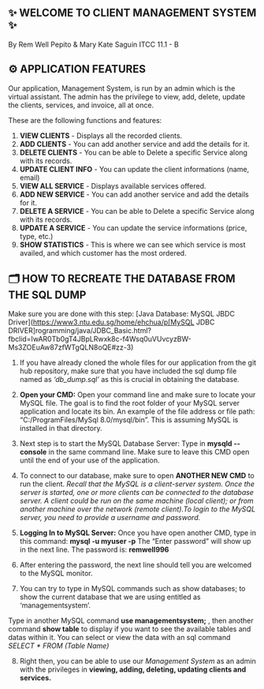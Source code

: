 ## ✨ WELCOME TO CLIENT MANAGEMENT SYSTEM ✨  
By Rem Well Pepito & Mary Kate Saguin
ITCC 11.1 - B

## ⚙️ APPLICATION FEATURES
Our application, Management System, is run by an admin which is the virtual assistant.
The admin has the privilege to view, add, delete, update the clients, services, and invoice, all at once.

These are the following functions and features:
1. **VIEW CLIENTS** - Displays all the recorded clients.
2. **ADD CLIENTS** - You can add another service and add the details for it.
3. **DELETE CLIENTS** - You can be able to Delete a specific Service along with its records.
4. **UPDATE CLIENT INFO** - You can update the client informations (name, email)
5. **VIEW ALL SERVICE** - Displays available services offered.
6. **ADD NEW SERVICE** - You can add another service and add the details for it.
7. **DELETE A SERVICE** - You can be able to Delete a specific Service along with its records.
8. **UPDATE A SERVICE** - You can update the service informations (price, type, etc.)
9. **SHOW STATISTICS** - This is where we can see which service is most availed, and which customer has the most ordered.


## 🗂️ HOW TO RECREATE THE DATABASE FROM THE SQL DUMP
Make sure you are done with this step: [Java Database: MySQL JBDC Driver](https://www3.ntu.edu.sg/home/ehchua/p[MySQL JDBC DRIVER]rogramming/java/JDBC_Basic.html?fbclid=IwAR0Tb0gT4JBpLRwxk8c-f4Wsq0uVUvcyzBW-Ms3ZOEuAw87zfWTgQLN8oQE#zz-3)

1. If you have already cloned the whole files for our application from the git hub repository, make sure that you have included the sql dump file named as *‘db_dump.sql’* as this is crucial in obtaining the database.

2. **Open your CMD:** Open your command line and make sure to locate your MySQL file. The goal is to find the root folder of your MySQL server application and locate its bin. An example of the file address or file path: “C:/ProgramFiles/MySql 8.0/mysql/bin”. This is assuming MySQL is installed in that directory.

3. Next step is to start the MySQL Database Server: Type in **mysqld --console** in the same command line. Make sure to leave this CMD open until the end of your use of the application.

4. To connect to our database, make sure to open **ANOTHER NEW CMD** to run the client. *Recall that the MySQL is a client-server system. Once the server is started, one or more clients can be connected to the database server. A client could be run on the same machine (local client); or from another machine over the network (remote client).To login to the MySQL server, you need to provide a username and password.*

5. **Logging In to MySQL Server:** Once you have open another CMD, type in this command: **mysql -u myuser -p**
The “Enter password” will show up in the next line. The password is: **remwell996**

6. After entering the password, the next line should tell you are welcomed to the MySQL monitor.

7. You can try to type in MySQL commands such as show databases; to show the current database that we are using entitled as ‘managementsystem’. 

Type in another MySQL command **use managementsystem;** , then another command **show table** to display if you want to see the available tables and datas within it. You can select or view the data with an sql command *SELECT * FROM (Table Name)*

8. Right then, you can be able to use our *Management System* as an admin with the privileges in **viewing, adding, deleting, updating clients and services.**

